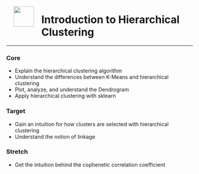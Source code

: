 <img src="http://imgur.com/1ZcRyrc.png" style="float: left; margin: 20px; height: 55px">

# Introduction to Hierarchical Clustering

---

### Core
- Explain the hierarchical clustering algorithm
- Understand the differences between K-Means and hierarchical clustering
- Plot, analyze, and understand the Dendrogram
- Apply hierarchical clustering with sklearn

### Target
- Gain an intuition for how clusters are selected with hierarchical clustering
- Understand the notion of linkage

### Stretch
- Get the intuition behind the cophenetic correlation coefficient
